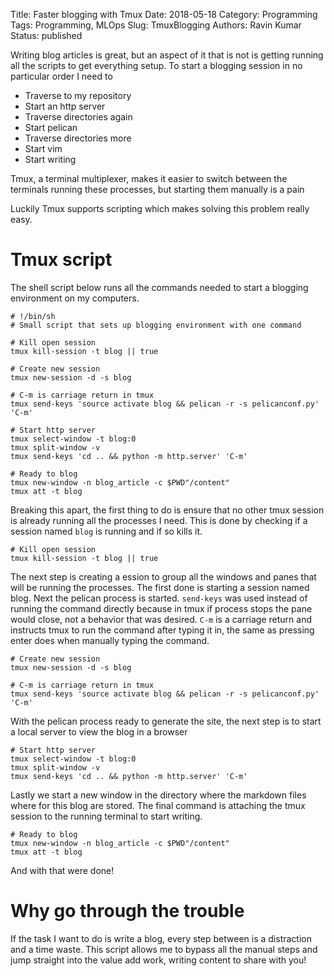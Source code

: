 Title: Faster blogging with Tmux
Date: 2018-05-18
Category: Programming 
Tags: Programming, MLOps
Slug: TmuxBlogging
Authors: Ravin Kumar
Status: published


Writing blog articles is great, but an aspect of it that is not is getting
running all the scripts to get everything setup. To start a blogging
session in no particular order I need to  

* Traverse to my repository  
* Start an http server  
* Traverse directories again  
* Start pelican  
* Traverse directories more  
* Start vim  
* Start writing

Tmux, a terminal multiplexer, makes it easier to switch between the terminals
running these processes, but starting them manually is a pain

Luckily Tmux supports scripting which makes solving this problem really easy.

# Tmux script
The shell script below runs all the commands needed to start a blogging
environment on my computers.

```shell
# !/bin/sh
# Small script that sets up blogging environment with one command

# Kill open session
tmux kill-session -t blog || true

# Create new session
tmux new-session -d -s blog 

# C-m is carriage return in tmux
tmux send-keys 'source activate blog && pelican -r -s pelicanconf.py' 'C-m' 

# Start http server
tmux select-window -t blog:0
tmux split-window -v 
tmux send-keys 'cd .. && python -m http.server' 'C-m'

# Ready to blog
tmux new-window -n blog_article -c $PWD"/content"
tmux att -t blog
```

Breaking this apart, the first thing to do is ensure that no other tmux session
is already running all the processes I need. This is done by checking
if a session named `blog` is running and if so kills it. 

```shell
# Kill open session
tmux kill-session -t blog || true
```

The next step is creating a ession to group all the windows and panes
that will be running the processes. The first done is starting a session
named blog. Next the pelican process is started. `send-keys` was used
instead of running the command directly because in tmux if process stops
the pane would close, not a behavior that was desired. `C-m` is a carriage
return and instructs tmux to run the command after typing it in, the same
as pressing enter does when manually typing the command.

```shell
# Create new session
tmux new-session -d -s blog 

# C-m is carriage return in tmux
tmux send-keys 'source activate blog && pelican -r -s pelicanconf.py' 'C-m' 
```

With the pelican process ready to generate the site, the next step is to
start a local server to view the blog in a browser

```shell
# Start http server
tmux select-window -t blog:0
tmux split-window -v 
tmux send-keys 'cd .. && python -m http.server' 'C-m'
```

Lastly we start a new window in the directory where the markdown files 
where for this blog are stored. The final command is attaching the tmux
session to the running terminal to start writing.

```shell
# Ready to blog
tmux new-window -n blog_article -c $PWD"/content"
tmux att -t blog
```

And with that were done!

# Why go through the trouble
If the task I want to do is write a blog, every step between is a distraction
and a time waste. This script allows me to bypass all the manual steps
and jump straight into the value add work, writing content to share with you! 
